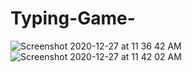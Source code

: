 # Typing-Game-
![Screenshot 2020-12-27 at 11 36 42 AM](https://user-images.githubusercontent.com/66727771/103165015-68e2e200-4838-11eb-94f9-322ec12fb2db.png)
![Screenshot 2020-12-27 at 11 42 02 AM](https://user-images.githubusercontent.com/66727771/103165024-9e87cb00-4838-11eb-851d-ccd57b8b459b.png)
